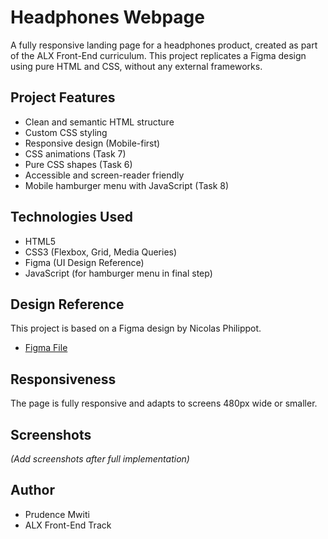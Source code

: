 # Headphones Webpage

A fully responsive landing page for a headphones product, created as part of the ALX Front-End curriculum. This project replicates a Figma design using pure HTML and CSS, without any external frameworks.

##  Project Features

- Clean and semantic HTML structure
- Custom CSS styling
- Responsive design (Mobile-first)
- CSS animations (Task 7)
- Pure CSS shapes (Task 6)
- Accessible and screen-reader friendly
- Mobile hamburger menu with JavaScript (Task 8)

##  Technologies Used

- HTML5
- CSS3 (Flexbox, Grid, Media Queries)
- Figma (UI Design Reference)
- JavaScript (for hamburger menu in final step)

##  Design Reference

This project is based on a Figma design by Nicolas Philippot.
- [Figma File](https://www.figma.com/file/BZl3ZKczI4RUgj9dKXjK8f/Headphones)

##  Responsiveness

The page is fully responsive and adapts to screens 480px wide or smaller.

##  Screenshots

_(Add screenshots after full implementation)_

##  Author

- Prudence Mwiti
- ALX Front-End Track

